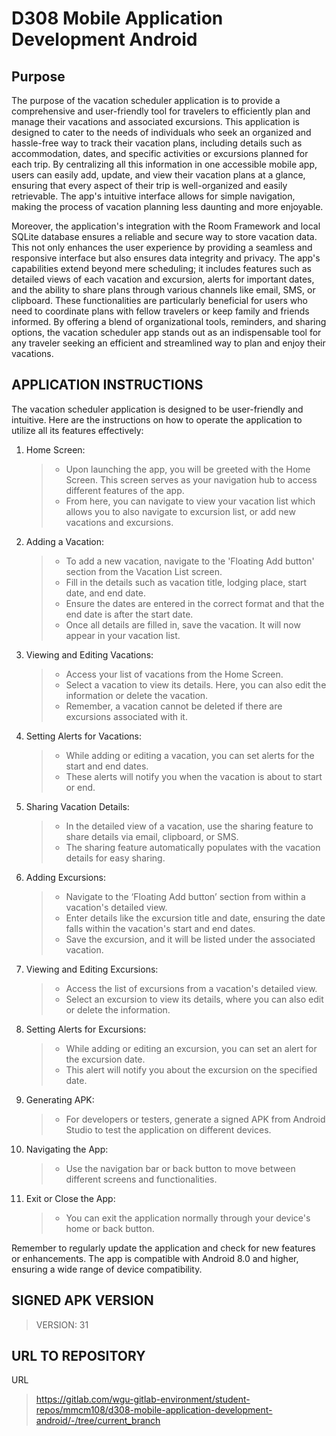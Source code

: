 # D308 Mobile Application Development Android
## Purpose
The purpose of the vacation scheduler application is to provide a comprehensive and
user-friendly tool for travelers to efficiently plan and manage their vacations and 
associated excursions. This application is designed to cater to the needs of individuals 
who seek an organized and hassle-free way to track their vacation plans, including details 
such as accommodation, dates, and specific activities or excursions planned for each trip. 
By centralizing all this information in one accessible mobile app, users can easily add, update, 
and view their vacation plans at a glance, ensuring that every aspect of their trip is 
well-organized and easily retrievable. The app's intuitive interface allows for simple 
navigation, making the process of vacation planning less daunting and more enjoyable.

Moreover, the application's integration with the Room Framework and local SQLite database ensures 
a reliable and secure way to store vacation data. This not only enhances the user experience by 
providing a seamless and responsive interface but also ensures data integrity and privacy. 
The app's capabilities extend beyond mere scheduling; it includes features such as detailed 
views of each vacation and excursion, alerts for important dates, and the ability to share 
plans through various channels like email, SMS, or clipboard. These functionalities are 
particularly beneficial for users who need to coordinate plans with fellow travelers or 
keep family and friends informed. By offering a blend of organizational tools, reminders, 
and sharing options, the vacation scheduler app stands out as an indispensable tool for 
any traveler seeking an efficient and streamlined way to plan and enjoy their vacations.

## APPLICATION INSTRUCTIONS
The vacation scheduler application is designed to be user-friendly and intuitive. Here are the instructions on how to operate the application to utilize all its features effectively:

1. Home Screen:
    >- Upon launching the app, you will be greeted with the Home Screen. This screen serves as your navigation hub to access different features of the app.
    >- From here, you can navigate to view your vacation list which allows you to also navigate to excursion list, or add new vacations and excursions.

2. Adding a Vacation:
    >- To add a new vacation, navigate to the 'Floating Add button' section from the Vacation List screen.
    >- Fill in the details such as vacation title, lodging place, start date, and end date.
    >- Ensure the dates are entered in the correct format and that the end date is after the start date.
    >- Once all details are filled in, save the vacation. It will now appear in your vacation list.

3. Viewing and Editing Vacations:
    >- Access your list of vacations from the Home Screen.
    >- Select a vacation to view its details. Here, you can also edit the information or delete the vacation.
    >- Remember, a vacation cannot be deleted if there are excursions associated with it.

4. Setting Alerts for Vacations:
    >- While adding or editing a vacation, you can set alerts for the start and end dates.
    >- These alerts will notify you when the vacation is about to start or end.

5. Sharing Vacation Details:
    >- In the detailed view of a vacation, use the sharing feature to share details via email, clipboard, or SMS.
    >- The sharing feature automatically populates with the vacation details for easy sharing.

6. Adding Excursions:
    >- Navigate to the ‘Floating Add button’ section from within a vacation's detailed view.
    >- Enter details like the excursion title and date, ensuring the date falls within the vacation's start and end dates.
    >- Save the excursion, and it will be listed under the associated vacation.

7. Viewing and Editing Excursions:
    >- Access the list of excursions from a vacation's detailed view.
    >- Select an excursion to view its details, where you can also edit or delete the information.

8. Setting Alerts for Excursions:
    >- While adding or editing an excursion, you can set an alert for the excursion date.
    >- This alert will notify you about the excursion on the specified date.

9. Generating APK:
    >- For developers or testers, generate a signed APK from Android Studio to test the application on different devices.

10. Navigating the App:
    >- Use the navigation bar or back button to move between different screens and functionalities.

11. Exit or Close the App:
    >- You can exit the application normally through your device's home or back button.

Remember to regularly update the application and check for new features or enhancements. 
The app is compatible with Android 8.0 and higher, ensuring a wide range of device compatibility.

## SIGNED APK VERSION
>VERSION: 31
## URL TO REPOSITORY
URL
>https://gitlab.com/wgu-gitlab-environment/student-repos/mmcm108/d308-mobile-application-development-android/-/tree/current_branch